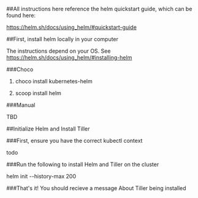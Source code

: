 ##All instructions here reference the helm quickstart guide, which can be found here:

https://helm.sh/docs/using_helm/#quickstart-guide

##First, install helm locally in your computer

The instructions depend on your OS. See https://helm.sh/docs/using_helm/#installing-helm

###Choco

1) choco install kubernetes-helm

2) scoop install helm

###Manual

TBD

##Initialize Helm and Install Tiller

###First, ensure you have the correct kubectl context

todo

###Run the following to install Helm and Tiller on the cluster

helm init --history-max 200

###That's it! You should recieve a message About Tiller being installed

